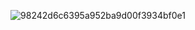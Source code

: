 <div align = "center">
  
![98242d6c6395a952ba9d00f3934bf0e1](https://github.com/user-attachments/assets/1a07b031-c2f6-49b9-bc50-93e67764bfa5)
